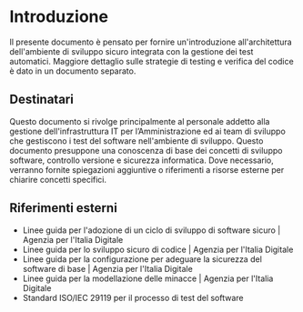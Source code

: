 # Introduzione

Il presente documento è pensato per fornire un'introduzione all'architettura dell'ambiente di sviluppo sicuro integrata con la gestione dei test automatici. Maggiore dettaglio sulle strategie di testing e verifica del codice è dato in un documento separato.

## Destinatari

Questo documento si rivolge principalmente al personale addetto alla gestione dell'infrastruttura IT per l’Amministrazione ed ai team di sviluppo che gestiscono i test del software nell'ambiente di sviluppo.
Questo documento presuppone una conoscenza di base dei concetti di sviluppo software, controllo versione e sicurezza informatica. Dove necessario, verranno fornite spiegazioni aggiuntive o riferimenti a risorse esterne per chiarire concetti specifici.

## Riferimenti esterni

* Linee guida per l'adozione di un ciclo di sviluppo di software sicuro | Agenzia per l'Italia Digitale
* Linee guida per lo sviluppo sicuro di codice | Agenzia per l'Italia Digitale
* Linee guida per la configurazione per adeguare la sicurezza del software di base | Agenzia per l'Italia Digitale
* Linee guida per la modellazione delle minacce | Agenzia per l'Italia Digitale
* Standard ISO/IEC 29119 per il processo di test del software
